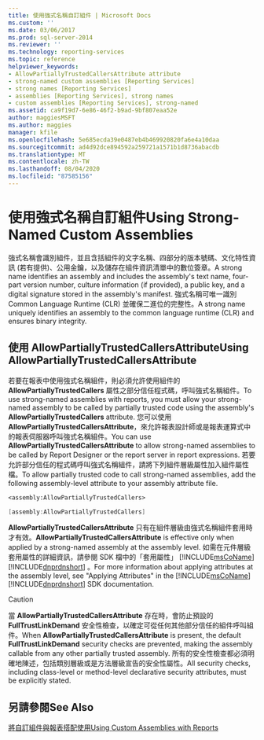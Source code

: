 ```yaml
---
title: 使用強式名稱自訂組件 | Microsoft Docs
ms.custom: ''
ms.date: 03/06/2017
ms.prod: sql-server-2014
ms.reviewer: ''
ms.technology: reporting-services
ms.topic: reference
helpviewer_keywords:
- AllowPartiallyTrustedCallersAttribute attribute
- strong-named custom assemblies [Reporting Services]
- strong names [Reporting Services]
- assemblies [Reporting Services], strong names
- custom assemblies [Reporting Services], strong-named
ms.assetid: ca9f19d7-6e86-46f2-b9ad-9bf807eaa52e
author: maggiesMSFT
ms.author: maggies
manager: kfile
ms.openlocfilehash: 5e685ecda39e0487eb4b469920820fa6e4a10daa
ms.sourcegitcommit: ad4d92dce894592a259721a1571b1d8736abacdb
ms.translationtype: MT
ms.contentlocale: zh-TW
ms.lasthandoff: 08/04/2020
ms.locfileid: "87585156"
---
```

# <a name="using-strong-named-custom-assemblies"></a><span data-ttu-id="91e13-102">使用強式名稱自訂組件</span><span class="sxs-lookup"><span data-stu-id="91e13-102">Using Strong-Named Custom Assemblies</span></span>
  <span data-ttu-id="91e13-103">強式名稱會識別組件，並且含括組件的文字名稱、四部分的版本號碼、文化特性資訊 (若有提供)、公用金鑰，以及儲存在組件資訊清單中的數位簽章。</span><span class="sxs-lookup"><span data-stu-id="91e13-103">A strong name identifies an assembly and includes the assembly's text name, four-part version number, culture information (if provided), a public key, and a digital signature stored in the assembly's manifest.</span></span> <span data-ttu-id="91e13-104">強式名稱可唯一識別 Common Language Runtime (CLR) 並確保二進位的完整性。</span><span class="sxs-lookup"><span data-stu-id="91e13-104">A strong name uniquely identifies an assembly to the common language runtime (CLR) and ensures binary integrity.</span></span>  
  
## <a name="using-allowpartiallytrustedcallersattribute"></a><span data-ttu-id="91e13-105">使用 AllowPartiallyTrustedCallersAttribute</span><span class="sxs-lookup"><span data-stu-id="91e13-105">Using AllowPartiallyTrustedCallersAttribute</span></span>  
 <span data-ttu-id="91e13-106">若要在報表中使用強式名稱組件，則必須允許使用組件的 **AllowPartiallyTrustedCallers** 屬性之部分信任程式碼，呼叫強式名稱組件。</span><span class="sxs-lookup"><span data-stu-id="91e13-106">To use strong-named assemblies with reports, you must allow your strong-named assembly to be called by partially trusted code using the assembly's **AllowPartiallyTrustedCallers** attribute.</span></span> <span data-ttu-id="91e13-107">您可以使用 **AllowPartiallyTrustedCallersAttribute**，來允許報表設計師或是報表運算式中的報表伺服器呼叫強式名稱組件。</span><span class="sxs-lookup"><span data-stu-id="91e13-107">You can use **AllowPartiallyTrustedCallersAttribute** to allow strong-named assemblies to be called by Report Designer or the report server in report expressions.</span></span> <span data-ttu-id="91e13-108">若要允許部分信任的程式碼呼叫強式名稱組件，請將下列組件層級屬性加入組件屬性檔。</span><span class="sxs-lookup"><span data-stu-id="91e13-108">To allow partially trusted code to call strong-named assemblies, add the following assembly-level attribute to your assembly attribute file.</span></span>  
  
```vb  
<assembly:AllowPartiallyTrustedCallers>  
```  
  
```csharp  
[assembly:AllowPartiallyTrustedCallers]  
```  
  
 <span data-ttu-id="91e13-109">**AllowPartiallyTrustedCallersAttribute** 只有在組件層級由強式名稱組件套用時才有效。</span><span class="sxs-lookup"><span data-stu-id="91e13-109">**AllowPartiallyTrustedCallersAttribute** is effective only when applied by a strong-named assembly at the assembly level.</span></span> <span data-ttu-id="91e13-110">如需在元件層級套用屬性的詳細資訊，請參閱 SDK 檔中的「套用屬性」 [!INCLUDE[msCoName](../../includes/msconame-md.md)] [!INCLUDE[dnprdnshort](../../includes/dnprdnshort-md.md)] 。</span><span class="sxs-lookup"><span data-stu-id="91e13-110">For more information about applying attributes at the assembly level, see "Applying Attributes" in the [!INCLUDE[msCoName](../../includes/msconame-md.md)] [!INCLUDE[dnprdnshort](../../includes/dnprdnshort-md.md)] SDK documentation.</span></span>  
  
> [!CAUTION]  
>  <span data-ttu-id="91e13-111">當 **AllowPartiallyTrustedCallersAttribute** 存在時，會防止預設的 **FullTrustLinkDemand** 安全性檢查，以確定可從任何其他部分信任的組件呼叫組件。</span><span class="sxs-lookup"><span data-stu-id="91e13-111">When **AllowPartiallyTrustedCallersAttribute** is present, the default **FullTrustLinkDemand** security checks are prevented, making the assembly callable from any other partially trusted assembly.</span></span> <span data-ttu-id="91e13-112">所有的安全性檢查都必須明確地陳述，包括類別層級或是方法層級宣告的安全性屬性。</span><span class="sxs-lookup"><span data-stu-id="91e13-112">All security checks, including class-level or method-level declarative security attributes, must be explicitly stated.</span></span>  
  
## <a name="see-also"></a><span data-ttu-id="91e13-113">另請參閱</span><span class="sxs-lookup"><span data-stu-id="91e13-113">See Also</span></span>  
 [<span data-ttu-id="91e13-114">將自訂組件與報表搭配使用</span><span class="sxs-lookup"><span data-stu-id="91e13-114">Using Custom Assemblies with Reports</span></span>](using-custom-assemblies-with-reports.md)  
  
  
